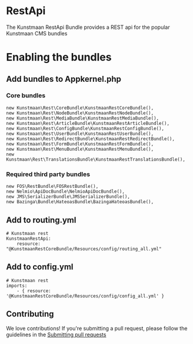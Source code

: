 
RestApi
=====================

The Kunstmaan RestApi Bundle provides a REST api for the popular Kunstmaan CMS bundles

# Enabling the bundles

## Add bundles to Appkernel.php

### Core bundles
```
new Kunstmaan\Rest\CoreBundle\KunstmaanRestCoreBundle(),
new Kunstmaan\Rest\NodeBundle\KunstmaanRestNodeBundle(),
new Kunstmaan\Rest\MediaBundle\KunstmaanRestMediaBundle(),
new Kunstmaan\Rest\ArticleBundle\KunstmaanRestArticleBundle(),
new Kunstmaan\Rest\ConfigBundle\KunstmaanRestConfigBundle(),
new Kunstmaan\Rest\UserBundle\KunstmaanRestUserBundle(),
new Kunstmaan\Rest\RedirectBundle\KunstmaanRestRedirectBundle(),
new Kunstmaan\Rest\FormBundle\KunstmaanRestFormBundle(),
new Kunstmaan\Rest\MenuBundle\KunstmaanRestMenuBundle(),
new Kunstmaan\Rest\TranslationsBundle\KunstmaanRestTranslationsBundle(),
```

### Required third party bundles
```
new FOS\RestBundle\FOSRestBundle(),
new Nelmio\ApiDocBundle\NelmioApiDocBundle(),
new JMS\SerializerBundle\JMSSerializerBundle(),
new Bazinga\Bundle\HateoasBundle\BazingaHateoasBundle(),
```

## Add to routing.yml

```
# Kunstmaan rest
KunstmaanRestApi:
    resource: "@KunstmaanRestCoreBundle/Resources/config/routing_all.yml"
```

## Add to config.yml

```
# Kunstmaan rest
imports:
    - { resource: '@KunstmaanRestCoreBundle/Resources/config/config_all.yml' }
```

## Contributing

We love contributions!
If you're submitting a pull request, please follow the guidelines in the [Submitting pull requests](docs/pull-requests.md)
